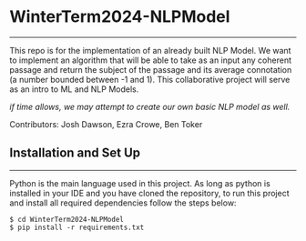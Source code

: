 # WinterTerm2024-NLPModel
***
This repo is for the implementation of an already built NLP Model. We want to implement an algorithm that will be able to take as an input any coherent passage and return the subject of the passage and its average connotation (a number bounded between -1 and 1).  This collaborative project will serve as an intro to ML and NLP Models.

*if time allows, we may attempt to create our own basic NLP model as well.*

Contributors: Josh Dawson, Ezra Crowe, Ben Toker

## Installation and Set Up
***
Python is the main language used in this project. As long as python is installed in your IDE and you have cloned the repository, to run this project and install all required dependencies follow the steps below: 
```
$ cd WinterTerm2024-NLPModel
$ pip install -r requirements.txt
```


